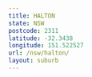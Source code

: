 ```yaml
---
title: HALTON
state: NSW
postcode: 2311
latitude: -32.3438
longitude: 151.522527
url: /nsw/halton/
layout: suburb
---
```

